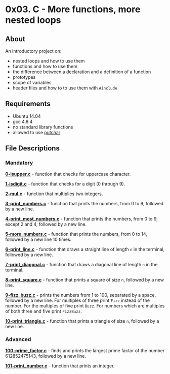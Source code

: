 # 0x03. C - More functions, more nested loops
## About
An introductory project on:
- nested loops and how to use them
- functions and how to use them
- the difference between a declaration and a definition of a function
- prototypes
- scope of variables
- header files and how to to use them with `#include`
## Requirements
- Ubuntu 14.04
- gcc 4.8.4
- no standard library functions
- allowed to use [putchar](https://github.com/holbertonschool/_putchar.c/blob/master/_putchar.c)
## File Descriptions
### Mandatory
**[0-isupper.c](0-isupper.c)** - function that checks for uppercase character.

**[1-isdigit.c](1-isdigit.c)** - function that checks for a digit (0 through 9).

**[2-mul.c](2-mul.c)** - function that multiplies two integers.

**[3-print_numbers.c](3-print_numbers.c)** - function that prints the numbers, from 0 to 9, followed by a new line.

**[4-print_most_numbers.c](4-print_most_numbers.c)** - function that prints the numbers, from 0 to 9, except 2 and 4, followed by a new line.

**[5-more_numbers.c](5-more_numbers.c)** - function that prints the numbers, from 0 to 14, followed by a new line 10 times.

**[6-print_line.c](6-print_line.c)** - function that draws a straight line of length `n` in the terminal, followed by a new line.

**[7-print_diagonal.c](7-print_diagonal.c)** - function that draws a diagonal line of length `n` in the terminal.

**[8-print_square.c](8-print_square.c)** - function that prints a square of size `n`, followed by a new line.

**[9-fizz_buzz.c](9-fizz_buzz.c)** - prints the numbers from 1 to 100, separated by a space, followed by a new line. For multiples of three print `Fizz` instead of the number. For the multiples of five print `Buzz`. For numbers which are multiples of both three and five print `FizzBuzz`.

**[10-print_triangle.c](10-print_triangle.c)** - function that prints a triangle of size `n`, followed by a new line.

### Advanced
**[100-prime_factor.c](100-prime_factor.c)** - finds and prints the largest prime factor of the number 612852475143, followed by a new line.

**[101-print_number.c](101-print_number.c)** - function that prints an integer.

